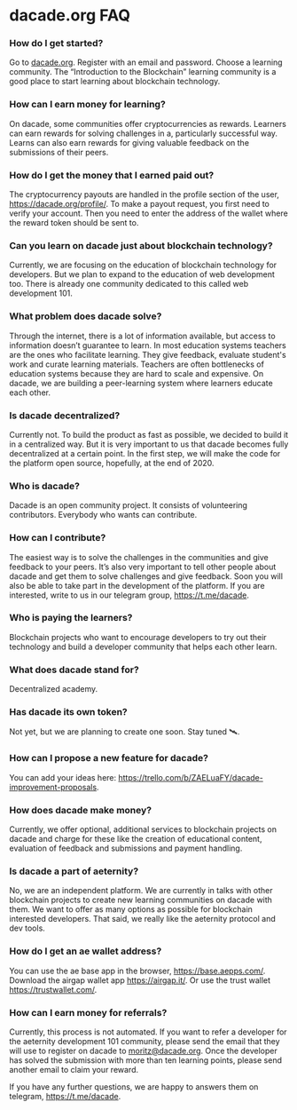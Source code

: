 # dacade.org FAQ

### How do I get started?
Go to [dacade.org](https://dacade.org). Register with an email and password. Choose a learning community. The “Introduction to the Blockchain” learning community is a good place to start learning about blockchain technology.

### How can I earn money for learning?
On dacade, some communities offer cryptocurrencies as rewards. Learners can earn rewards for solving challenges in a, particularly successful way. Learns can also earn rewards for giving valuable feedback on the submissions of their peers.

### How do I get the money that I earned paid out?
The cryptocurrency payouts are handled in the profile section of the user, https://dacade.org/profile/. To make a payout request, you first need to verify your account. Then you need to enter the address of the wallet where the reward token should be sent to.

### Can you learn on dacade just about blockchain technology?
Currently, we are focusing on the education of blockchain technology for developers. But we plan to expand to the education of web development too. There is already one community dedicated to this called web development 101.

### What problem does dacade solve?
Through the internet, there is a lot of information available, but access to information doesn’t guarantee to learn. In most education systems teachers are the ones who facilitate learning. They give feedback, evaluate student's work and curate learning materials. Teachers are often bottlenecks of education systems because they are hard to scale and expensive. On dacade, we are building a peer-learning system where learners educate each other.

### Is dacade decentralized?
Currently not. To build the product as fast as possible, we decided to build it in a centralized way. But it is very important to us that dacade becomes fully decentralized at a certain point. In the first step, we will make the code for the platform open source, hopefully, at the end of 2020.

### Who is dacade?
Dacade is an open community project. It consists of volunteering contributors. Everybody who wants can contribute.

### How can I contribute?
The easiest way is to solve the challenges in the communities and give feedback to your peers. It’s also very important to tell other people about dacade and get them to solve challenges and give feedback. Soon you will also be able to take part in the development of the platform. If you are interested, write to us in our telegram group, https://t.me/dacade.

### Who is paying the learners?
Blockchain projects who want to encourage developers to try out their technology and build a developer community that helps each other learn.

### What does dacade stand for?
Decentralized academy.

### Has dacade its own token?
Not yet, but we are planning to create one soon. Stay tuned 🛰.

### How can I propose a new feature for dacade?
You can add your ideas here: https://trello.com/b/ZAELuaFY/dacade-improvement-proposals.

### How does dacade make money?
Currently, we offer optional, additional services to blockchain projects on dacade and charge for these like the creation of educational content, evaluation of feedback and submissions and payment handling. 

### Is dacade a part of aeternity?
No, we are an independent platform. We are currently in talks with other blockchain projects to create new learning communities on dacade with them. We want to offer as many options as possible for blockchain interested developers. That said, we really like the aeternity protocol and dev tools.

### How do I get an ae wallet address?
You can use the ae base app in the browser, https://base.aepps.com/. Download the airgap wallet app https://airgap.it/. Or use the trust wallet https://trustwallet.com/.

### How can I earn money for referrals?
Currently, this process is not automated. If you want to refer a developer for the aeternity development 101 community, please send the email that they will use to register on dacade to moritz@dacade.org. Once the developer has solved the submission with more than ten learning points, please send another email to claim your reward.

If you have any further questions, we are happy to answers them on telegram, https://t.me/dacade.
